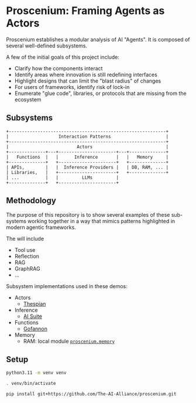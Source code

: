 # Proscenium: Framing Agents as Actors

Proscenium establishes a modular analysis of AI "Agents".
It is composed of several well-defined subsystems.

A few of the initial goals of this project include:

- Clarify how the components interact
- Identify areas where innovation is still redefining interfaces
- Highlight designs that can limit the "blast radius" of changes
- For users of frameworks, identify risk of lock-in
- Enumerate "glue code", libraries, or protocols that are missing from the ecosystem

## Subsystems

```text
+------------------------------------------------------------+
|                   Interaction Patterns                     |
+------------------------------------------------------------+
|                          Actors                            |
+--------------+---+----------------------+---+--------------+
|   Functions  |   |      Inference       |   |   Memory     |
+--------------+   +----------------------+   +--------------+
| APIs,        |   |  Inference Providers |   | DB, RAM, ... |
| Libraries,   |   +----------------------+   +--------------+
| ...          |   |         LLMs         |
+--------------+   +----------------------+
```

## Methodology

The purpose of this repository is to show several examples of these sub-systems
working together in a way that mimics patterns highlighted in modern agentic frameworks.

The will include

- Tool use
- Reflection
- RAG
- GraphRAG
- ...

Subsystem implementations used in these demos:

- Actors
  - [Thespian](https://thespianpy.com/)
- Inference
  - [AI Suite](https://github.com/andrewyng/aisuite)
- Functions
  - [Gofannon](https://github.com/The-AI-Alliance/gofannon)
- Memory
  - RAM: local module [`proscenium.memory`](proscenium/memory.py)

## Setup

```bash
python3.11 -m venv venv

. venv/bin/activate

pip install git+https://github.com/The-AI-Alliance/proscenium.git
```
